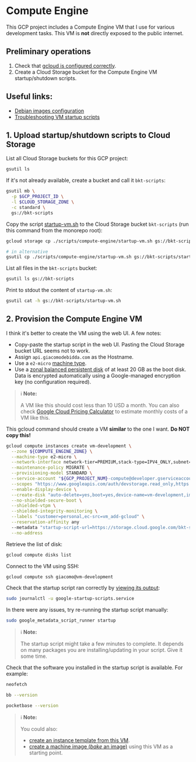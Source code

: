 # Compute Engine

This GCP project includes a Compute Engine VM that I use for various development tasks. This VM is **not** directly exposed to the public internet.

## Preliminary operations

1. Check that [gcloud is configured correctly](./gcloud-configuration.md).
1. Create a Cloud Storage bucket for the Compute Engine VM startup/shutdown scripts.

## Useful links:

- [Debian images configuration](https://cloud.google.com/compute/docs/images/os-details#debian)
- [Troubleshooting VM startup scripts](https://cloud.google.com/compute/docs/troubleshooting/vm-startup)

## 1. Upload startup/shutdown scripts to Cloud Storage

List all Cloud Storage buckets for this GCP project:

```sh
gsutil ls
```

If it's not already available, create a bucket and call it `bkt-scripts`:

```sh
gsutil mb \
  -p $GCP_PROJECT_ID \
  -l $CLOUD_STORAGE_ZONE \
  -c standard \
  gs://bkt-scripts
```

Copy the script [startup-vm.sh](../scripts/compute-engine/startup-vm.sh) to the Cloud Storage bucket `bkt-scripts` (run this command from the monorepo root):

```sh
gcloud storage cp ./scripts/compute-engine/startup-vm.sh gs://bkt-scripts

# in alternative
gsutil cp ./scripts/compute-engine/startup-vm.sh gs://bkt-scripts/startup-vm.sh
```

List all files in the `bkt-scripts` bucket:

```sh
gsutil ls gs://bkt-scripts
```

Print to stdout the content of `startup-vm.sh`:

```sh
gsutil cat -h gs://bkt-scripts/startup-vm.sh
```

## 2. Provision the Compute Engine VM

I think it's better to create the VM using the web UI. A few notes:

- Copy-paste the startup script in the web UI. Pasting the Cloud Storage bucket URL seems not to work.
- Assign `api.giacomodebidda.com` as the Hostname.
- Use a `e2-micro` [machine type](https://cloud.google.com/compute/docs/machine-resource).
- Use a [zonal balanced persistent disk](https://cloud.google.com/compute/docs/disks) of at least 20 GB as the boot disk. Data is encrypted automatically using a Google-managed encryption key (no configuration required).

> :information_source: **Note:**
>
> A VM like this should cost less than 10 USD a month.
> You can also check [Google Cloud Pricing Calculator](https://cloud.google.com/products/calculator#id=c7f84d96-9dbe-480f-84e0-a9104093e55e) to estimate monthly costs of a VM like this.

This gcloud command should create a VM **similar** to the one I want. **Do NOT copy this!**

```sh
gcloud compute instances create vm-development \
  --zone ${COMPUTE_ENGINE_ZONE} \
  --machine-type e2-micro \
  --network-interface network-tier=PREMIUM,stack-type=IPV4_ONLY,subnet=default \
  --maintenance-policy MIGRATE \
  --provisioning-model STANDARD \
  --service-account "${GCP_PROJECT_NUM}-compute@developer.gserviceaccount.com" \
  --scopes "https://www.googleapis.com/auth/devstorage.read_only,https://www.googleapis.com/auth/logging.write,https://www.googleapis.com/auth/monitoring.write,https://www.googleapis.com/auth/servicecontrol,https://www.googleapis.com/auth/service.management.readonly,https://www.googleapis.com/auth/trace.append" \
  --enable-display-device \
  --create-disk "auto-delete=yes,boot=yes,device-name=vm-development,image=projects/debian-cloud/global/images/debian-11-bullseye-v20230509,mode=rw,size=20,type=projects/prj-kitchen-sink/zones/${COMPUTE_ENGINE_ZONE}/diskTypes/pd-balanced" \
  --no-shielded-secure-boot \
  --shielded-vtpm \
  --shielded-integrity-monitoring \
  --labels "customer=personal,ec-src=vm_add-gcloud" \
  --reservation-affinity any
  --metadata "startup-script-url=https://storage.cloud.google.com/bkt-scripts/startup-vm.sh" \
  --no-address
```

Retrieve the list of disk:

```sh
gcloud compute disks list
```

Connect to the VM using SSH:

```sh
gcloud compute ssh giacomo@vm-development
```

Check that the startup script ran correctly by [viewing its output](https://cloud.google.com/compute/docs/instances/startup-scripts/linux#viewing-output):

```sh
sudo journalctl -u google-startup-scripts.service
```

In there were any issues, try re-running the startup script manually:

```sh
sudo google_metadata_script_runner startup
```

> :information_source: **Note:**
>
> The startup script might take a few minutes to complete. It depends on many packages you are installing/updating in your script. Give it some time.

Check that the software you installed in the startup script is available. For example:

```sh
neofetch

bb --version

pocketbase --version
```

> :information_source: **Note:**
>
> You could also:
> - [create an instance template from this VM](https://cloud.google.com/compute/docs/instance-templates/create-instance-templates#based-on-existing-instance).
> - [create a machine image (*bake* an image)](https://cloud.google.com/compute/docs/machine-images/create-machine-images#create-image-from-instance) using this VM as a starting point.
